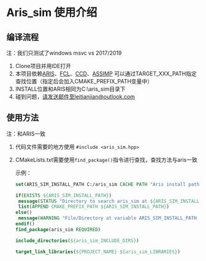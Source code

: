 # Aris_sim 使用介绍

## 编译流程

注：我们只测试了windows msvc vs 2017/2019

1. Clone项目并用IDE打开
2. 本项目依赖[ARIS](https://github.com/py0330/aris)、[FCL](https://github.com/flexible-collision-library/fcl)、[CCD](https://github.com/danfis/libccd)、[ASSIMP](https://github.com/assimp/assimp) 可以通过TARGET_XXX_PATH指定查找位置（指定后会加入CMAKE_PREFIX_PATH变量中）
3. INSTALL位置和ARIS相同为C:\aris_sim目录下
4. 碰到问题，请发送邮件至leitianjian@outlook.com

## 使用方法

注：和ARIS一致

1. 代码文件需要的地方使用 `#include <aris_sim.hpp>`

2. CMakeLists.txt需要使用`find_package()`指令进行查找，查找方法与aris一致

   示例：

   ```cmake
   set(ARIS_SIM_INSTALL_PATH C:/aris_sim CACHE PATH "Aris install path") # 设置默认查找位置 C:\aris_sim
   
   if(EXISTS ${ARIS_SIM_INSTALL_PATH})
   	message(STATUS "Directory to search aris_sim at ${ARIS_SIM_INSTALL_PATH}")
   	list(APPEND CMAKE_PREFIX_PATH ${ARIS_SIM_INSTALL_PATH})
   else()
   	message(WARNING "File/Directory at variable ARIS_SIM_INSTALL_PATH not exists!")
   endif()
   find_package(aris_sim REQUIRED)
   
   include_directories(${aris_sim_INCLUDE_DIRS})
   
   target_link_libraries(${PROJECT_NAME} ${aris_sim_LIBRARIES})
   ```

   